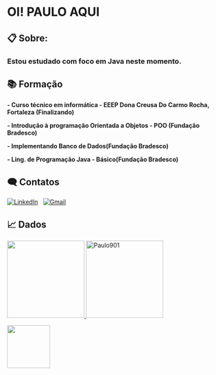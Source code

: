# OI! PAULO AQUI

## 📋 Sobre:
### Estou estudado com foco em Java neste momento. 

## 📚 Formação 
<h4><p> - Curso técnico em informática - EEEP Dona Creusa Do Carmo Rocha, Fortaleza (Finalizando)
<p> - Introdução à programação Orientada a Objetos - POO (Fundação Bradesco)
<p> - Implementando Banco de Dados(Fundação Bradesco)    
<p>- Ling. de Programação Java - Básico(Fundação Bradesco)</h4>    
    
## 🗨 Contatos
<a href="https://www.linkedin.com/in/paulo-rodrigo-829247241/"><img alt="LinkedIn" src="https://img.shields.io/badge/Linkedin%20-%230077B5.svg?&style=flat&logo=linkedin&logoColor=white"/></a> &nbsp;
<a href="mailto:paulo.m.oliveira022@gmail.com"><img alt="Gmail" src="https://img.shields.io/badge/Gmail-D14836?style=flat&logo=gmail&logoColor=white" /></a> &nbsp;
    
## 📈 Dados  
    
    
  <a href="https://github.com/Paulo901">
  <img height="180em" src="https://github-readme-stats.vercel.app/api?username=Paulo901&show_icons=true&theme=tokyonight&include_all_commits=true&count_private=true"/>
  <img height="180em" src="https://github-readme-streak-stats.herokuapp.com/?user=Paulo901&theme=tokyonight" alt="Paulo901" />

  <p><img height="100em" src="https://github-readme-stats.vercel.app/api/top-langs/?username=Paulo901&layout=compact&langs_count=7&theme=tokyonight"/></p> 
  

 
